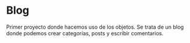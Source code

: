 # Blog
Primer proyecto donde hacemos uso de los objetos. Se trata de un blog donde podemos crear categorías, posts y escribir comentarios.
